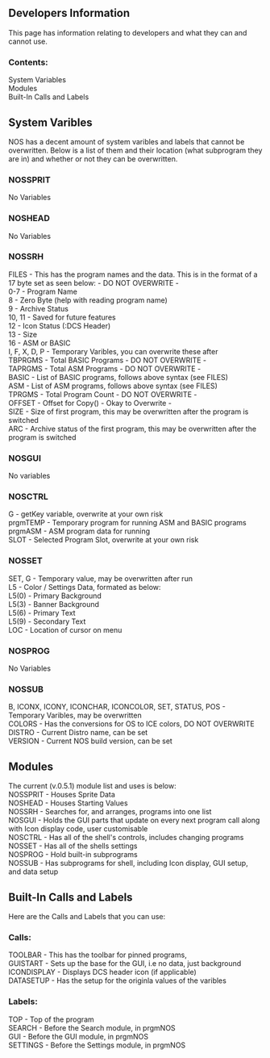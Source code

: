## Developers Information  
This page has information relating to developers and what they can and cannot use.
  
### Contents:
System Variables  
Modules  
Built-In Calls and Labels  

## System Varibles
NOS has a decent amount of system varibles and labels that cannot be overwritten. Below is a list of them and their location (what subprogram they are in) and whether or not they can be overwritten.  
  
### NOSSPRIT    
No Variables  
  
### NOSHEAD  
No Variables  
  
### NOSSRH  
FILES - This has the program names and the data. This is in the format of a 17 byte set as seen below:  - DO NOT OVERWRITE -  
  0-7 - Program Name  
  8 - Zero Byte (help with reading program name)  
  9 - Archive Status  
  10, 11 - Saved for future features  
  12 - Icon Status (:DCS Header)  
  13 - Size  
  16 - ASM or BASIC  
I, F, X, D, P - Temporary Varibles, you can overwrite these after  
TBPRGMS - Total BASIC Programs - DO NOT OVERWRITE -  
TAPRGMS - Total ASM Programs - DO NOT OVERWRITE -  
BASIC - List of BASIC programs, follows above syntax (see FILES)  
ASM - List of ASM programs, follows above syntax (see FILES)  
TPRGMS - Total Program Count - DO NOT OVERWRITE -  
OFFSET - Offset for Copy() - Okay to Overwrite -  
SIZE - Size of first program, this may be overwritten after the program is switched  
ARC - Archive status of the first program, this may be overwritten after the program is switched  
  
### NOSGUI  
No variables  
  
### NOSCTRL
G - getKey variable, overwrite at your own risk  
prgmTEMP - Temporary program for running ASM and BASIC programs  
prgmASM - ASM program data for running  
SLOT - Selected Program Slot, overwrite at your own risk  
  
### NOSSET
SET, G - Temporary value, may be overwritten after run  
L5 - Color / Settings Data, formated as below:  
  L5(0) - Primary Background  
  L5(3) - Banner Background  
  L5(6) - Primary Text  
  L5(9) - Secondary Text  
LOC - Location of cursor on menu  

### NOSPROG  
No Variables  
  
### NOSSUB  
B, ICONX, ICONY, ICONCHAR, ICONCOLOR, SET, STATUS, POS - Temporary Varibles, may be overwritten  
COLORS - Has the conversions for OS to ICE colors, DO NOT OVERWRITE
DISTRO - Current Distro name, can be set  
VERSION - Current NOS build version, can be set  
  
## Modules  
The current (v.0.5.1) module list and uses is below:  
NOSSPRIT - Houses Sprite Data  
NOSHEAD - Houses Starting Values  
NOSSRH - Searches for, and arranges, programs into one list  
NOSGUI - Holds the GUI parts that update on every next program call along with Icon display code, user customisable   
NOSCTRL - Has all of the shell's controls, includes changing programs  
NOSSET - Has all of the shells settings  
NOSPROG - Hold built-in subprograms  
NOSSUB - Has subprograms for shell, including Icon display, GUI setup, and data setup  
  
## Built-In Calls and Labels  
Here are the Calls and Labels that you can use:  
  
### Calls:  
TOOLBAR - This has the toolbar for pinned programs,  
GUISTART - Sets up the base for the GUI, i.e no data, just background  
ICONDISPLAY - Displays DCS header icon (if applicable)  
DATASETUP - Has the setup for the originla values of the varibles  
  
### Labels:  
TOP - Top of the program  
SEARCH - Before the Search module, in prgmNOS  
GUI - Before the GUI module, in prgmNOS  
SETTINGS - Before the Settings module, in prgmNOS  
